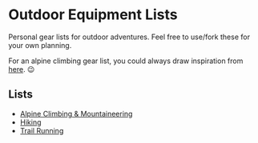 # Outdoor Equipment Lists

Personal gear lists for outdoor adventures. Feel free to use/fork these for your own planning.

For an alpine climbing gear list, you could always draw inspiration from [here](https://vimeo.com/22918228). :wink:

## Lists

- [Alpine Climbing & Mountaineering](./gear-lists/alpine-climbing.md)
- [Hiking](./gear-lists/hiking.md)
- [Trail Running](./gear-lists/trail-running.md)
